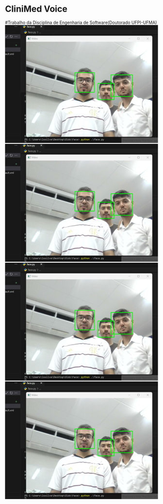 # CliniMed Voice
#Trabalho da Disciplina de Engenharia de Software(Doutorado UFPI-UFMA)
![img1](https://github.com/Lucasm12/Face_Detector/blob/main/face.png)
![img2](https://github.com/Lucasm12/Face_Detector/blob/main/face.png)
![img3](https://github.com/Lucasm12/Face_Detector/blob/main/face.png)
![img4](https://github.com/Lucasm12/Face_Detector/blob/main/face.png)
